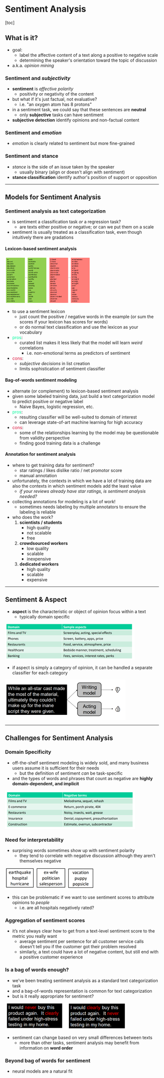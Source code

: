 # Sentiment Analysis

[toc]

## What is it?

- goal:
  - label the affective content of a text along a positive to negative scale
  - determining the speaker's orientation toward the topic of discussion
- a.k.a. *opinion mining*

### Sentiment and *subjectivity*

- **sentiment** is *affective polarity*
  - positivity or negativity of the content
- but what if it's just factual, not evaluative?
  - i.e. "an oxygen atom has 8 protons"
- in a sentiment task, we could say that these sentences are **neutral**
  - only **subjective** tasks can have sentiment
- **subjective detection** identify opinions and non-factual content

### Sentiment and *emotion*

- *emotion* is clearly related to sentiment but more fine-grained

### Sentiment and stance

- *stance* is the side of an issue taken by the speaker
  - usually binary (align or doesn't align with sentiment)
- **stance classification** identify author's position of support or opposition

---

## Models for Sentiment Analysis

### Sentiment analysis as text categorization

- is sentiment a classification task *or* a regression task?
  - are texts either positive or negative; or can we put them on a scale
- sentiment is usually treated as a classification task, even though intuitively there are gradations

#### Lexicon-based sentiment analysis 

<img src="images/image-20231004223857255.png" alt="image-20231004223857255" style="zoom:33%;" />

- to use a sentiment lexicon
  - just count the positive / negative words in the example (or sum the scores if your lexicon has scores for words)
  - or do normal text classification and use the lexicon as your vocabulary
- <span style="color:MediumSpringGreen">pros</span>:
  - curated list makes it less likely that the model will learn *weird* correlations 
    - i.e. non-emotional terms as predictors of sentiment
- <span style="color:crimson">cons</span>:
  - *subjective decisions* in list creation
  - limits sophistication of sentiment classifier

#### Bag-of-words sentiment modeling

- alternate (or complement) to lexicon-based sentiment analysis
- given some labeled training data, just build a text categorization model to predict positive or negative label
  - Naive Bayes, logistic regression, etc.
- <span style="color:MediumSpringGreen">pros</span>:
  - resulting classifier will be well-suited to domain of interest
  - can leverage state-of-art machine learning for high accuracy
- <span style="color:crimson">cons</span>:
  - some of the relationships learning by the model may be questionable from validity perspective
  - finding good training data is a challenge

#### Annotation for sentiment analysis

- where to get training data for sentiment?
  - star ratings / likes dislike ratio / net promotor score
  - manual annotation
- unfortunately, the contexts in which we have a lot of training data are also the contexts in which sentiment models add the least value
  - *if your reviews already have star ratings, is sentiment analysis needed?*
- collecting annotations for modeling is a lot of work!
  - sometimes needs labeling by multiple annotators to ensure the labeling is reliable
- who does the work?
  1. **scientists / students**
     - high quality
     - not scalable
     - free
  2. **crowdsourced workers**
     - low quality
     - scalable
     - inexpensive
  3. **dedicated workers**
     - high quality
     - scalable
     - expensive

---

## Sentiment & Aspect

- **aspect** is the characteristic or object of opinion focus within a text
  - typically domain specific 

<img src="images/image-20231004225017306.png" alt="image-20231004225017306" style="zoom:50%;" />

- if aspect is simply a category of opinion, it can be handled a separate classifier for each category

<img src="images/image-20231004225109477.png" alt="image-20231004225109477" style="zoom:50%;" />

---

## Challenges for Sentiment Analysis

### Domain Specificity

- off-the-shelf sentiment modeling is widely sold, and many business users assume it is sufficient for their needs
  - but the definition of sentiment *can* be task-specific
- and the types of words and phrases that count as negative are **highly domain-dependent, and implicit**

<img src="images/image-20231004225350539.png" alt="image-20231004225350539" style="zoom:50%;" />

### Need for interpretability

- surprising words sometimes show up with sentiment polarity 
  - they tend to correlate with negative discussion although they aren't themselves negative

<img src="images/image-20231004225458639.png" alt="image-20231004225458639" style="zoom:50%;" />

- this can be problematic if we want to use sentiment scores to attribute opinions to *people*
  - i.e. are all hospitals negatively rated?

### Aggregation of sentiment scores

- it’s not always clear how to get from a text-level sentiment score to the metric you really want
  - average sentiment per sentence for all customer service calls doesn’t tell you if the customer got their problem resolved
  - similarly, a text could have a lot of negative content, but still end with a positive customer experience

### Is a bag of words enough?

- we’ve been treating sentiment analysis as a standard text categorization task
- and a bag-of-words representation is common for text categorization
- but is it really appropriate for sentiment?

<img src="images/image-20231004225748819.png" alt="image-20231004225748819" style="zoom:50%;" />

- sentiment can change based on very small differences between texts
  - more than other tasks, sentiment analysis may benefit from information on **word order**

### Beyond bag of words for sentiment

- neural models are a natural fit
